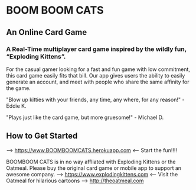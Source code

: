 # BOOM BOOM CATS #

<!-- 
> This material was originally posted [here](http://www.quora.com/What-is-Amazons-approach-to-product-development-and-product-management). It is reproduced here for posterities sake.

There is an approach called "working backwards" that is widely used at Amazon. They work backwards from the customer, rather than starting with an idea for a product and trying to bolt customers onto it. While working backwards can be applied to any specific product decision, using this approach is especially important when developing new products or features.

For new initiatives a product manager typically starts by writing an internal press release announcing the finished product. The target audience for the press release is the new/updated product's customers, which can be retail customers or internal users of a tool or technology. Internal press releases are centered around the customer problem, how current solutions (internal or external) fail, and how the new product will blow away existing solutions.

If the benefits listed don't sound very interesting or exciting to customers, then perhaps they're not (and shouldn't be built). Instead, the product manager should keep iterating on the press release until they've come up with benefits that actually sound like benefits. Iterating on a press release is a lot less expensive than iterating on the product itself (and quicker!).

If the press release is more than a page and a half, it is probably too long. Keep it simple. 3-4 sentences for most paragraphs. Cut out the fat. Don't make it into a spec. You can accompany the press release with a FAQ that answers all of the other business or execution questions so the press release can stay focused on what the customer gets. My rule of thumb is that if the press release is hard to write, then the product is probably going to suck. Keep working at it until the outline for each paragraph flows. 

Oh, and I also like to write press-releases in what I call "Oprah-speak" for mainstream consumer products. Imagine you're sitting on Oprah's couch and have just explained the product to her, and then you listen as she explains it to her audience. That's "Oprah-speak", not "Geek-speak".

Once the project moves into development, the press release can be used as a touchstone; a guiding light. The product team can ask themselves, "Are we building what is in the press release?" If they find they're spending time building things that aren't in the press release (overbuilding), they need to ask themselves why. This keeps product development focused on achieving the customer benefits and not building extraneous stuff that takes longer to build, takes resources to maintain, and doesn't provide real customer benefit (at least not enough to warrant inclusion in the press release).
 -->
 
## An Online Card Game ##

  ### A Real-Time multiplayer card game inspired by the wildly fun, “Exploding Kittens”. ###

  For the casual gamer looking for a fast and fun game with low commitment, this card game easily fits that bill. Our app gives users the ability to easily generate an account, and meet with people who share the same affinity for the game.

  "Blow up kitties with your friends, any time, any where, for any reason!" - Eddie K.

  "Plays just like the card game, but more gruesome!" - Michael D.
  

## How to Get Started ##

  --> https://www.BOOMBOOMCATS.herokuapp.com <-- Start the fun!!!!
 
  BOOMBOOM CATS is in no way affliated with Exploding Kittens or the Oatmeal.
  Please buy the original card game or mobile app to support an awesome company.
   --> https://www.explodingkittens.com <--
  Visit the Oatmeal for hilarious cartoons --> http://theoatmeal.com
